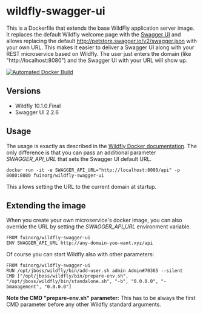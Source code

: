 # wildfly-swagger-ui

This is a Dockerfile that extends the base WildFly application server image. It replaces the default Wildfly welcome page with the [Swagger UI](http://swagger.io/swagger-ui/) and allows replacing the default http://petstore.swagger.io/v2/swagger.json with your own URL. This makes it easier to deliver a Swagger UI along with your REST microservice based on Wildfly. The user just enters the domain (like "http://localhost:8080") and the Swagger UI with your URL will show up.

[![Automated Docker Build](https://img.shields.io/docker/automated/fuinorg/wildfly-swagger-ui.svg)](https://hub.docker.com/r/fuinorg/wildfly-swagger-ui/)

## Versions

- Wildfly 10.1.0.Final
- Swagger UI 2.2.6

## Usage

The usage is exactly as described in the [Wildfly Docker documentation](https://github.com/JBoss-Dockerfiles/wildfly). The only difference is that you can pass an additional parameter *SWAGGER_API_URL* that sets the Swagger UI default URL.

    docker run -it -e SWAGGER_API_URL="http://localhost:8080/api" -p 8080:8080 fuinorg/wildfly-swagger-ui

This allows setting the URL to the current domain at startup.

## Extending the image

When you create your own microservice's docker image, you can also override the URL by setting the *SWAGGER_API_URL* environment variable.

    FROM fuinorg/wildfly-swagger-ui
    ENV SWAGGER_API_URL http://any-domain-you-want.xyz/api

Of course you can start Wildfly also with other parameters:

    FROM fuinorg/wildfly-swagger-ui
    RUN /opt/jboss/wildfly/bin/add-user.sh admin Admin#70365 --silent
    CMD ["/opt/jboss/wildfly/bin/prepare-env.sh", "/opt/jboss/wildfly/bin/standalone.sh", "-b", "0.0.0.0", "-bmanagement", "0.0.0.0"]

**Note the CMD "prepare-env.sh" parameter:** This has to be always the first CMD parameter before any other Wildfly standard arguments.  

